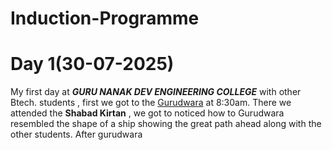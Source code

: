 # Induction-Programme

# Day 1(30-07-2025)
My first day at ***GURU NANAK DEV ENGINEERING COLLEGE*** with other Btech. students , first we got to the <ins>Gurudwara</ins> at 8:30am. There we attended the **Shabad Kirtan** , we got to noticed how to Gurudwara resembled the shape of a ship showing the great path ahead along with the other students. After gurudwara
